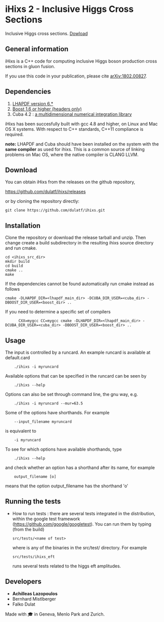 # iHixs 2 - Inclusive Higgs Cross Sections 
Inclusive Higgs cross sections.
[Dowload](https://github.com/dulatf/ihixs/releases/latest)

## General information
iHixs is a C++ code for computing inclusive Higgs boson production cross sections in gluon fusion.

If you use this code in your publication, please cite
[arXiv:1802.00827](arXiv:1802.00827).

## Dependencies
1. [LHAPDF version 6.*](https://lhapdf.hepforge.org/index.html)
2. [Boost 1.6 or higher (headers only)](http://www.boost.org/)
3. Cuba 4.2 : [a multidimensional numerical integration library](http://www.feynarts.de/cuba/)

iHixs has been succesfully built with gcc 4.8 and higher, on Linux and Mac OS X systems. With respect to C++ standards, C++11 compliance is required.

**note:** LHAPDF and Cuba should have been installed on the system with the **same compiler** as used for ihixs. This is a common source of linking problems on Mac OS, where the native compiler is CLANG LLVM.


## Download

You can obtain iHixs from the releases on the github repository,

https://github.com/dulatf/ihixs/releases

or by cloning the repository directly:

```Shell
git clone https://github.com/dulatf/ihixs.git
```

## Installation

Clone the repository or download the release tarball and unzip.
Then change create a build subdirectory in the resulting ihixs source directory and run cmake.

```Shell
cd <ihixs_src_dir>
mkdir build
cd build
cmake ..
make
```
If the dependencies cannot be found automatically run cmake instead as follows
```Shell
cmake -DLHAPDF_DIR=<lhapdf_main_dir> -DCUBA_DIR_USER=<cuba_dir> -DBOOST_DIR_USER=<boost_dir> ..
```
If you need to determine a specific set of compilers 
```Shell
      CXX=mygcc CC=mygcc cmake -DLHAPDF_DIR=<lhapdf_main_dir> -DCUBA_DIR_USER=<cuba_dir> -DBOOST_DIR_USER=<boost_dir> ..
```
## Usage


The input is controlled by a runcard. An example runcard is available
at default.card
```
    ./ihixs -i myruncard
```
Available options that can be specified in the runcard can be seen by
```
    ./ihixs --help
```
Options can also be set through command line, the gnu way, e.g.
```
    ./ihixs -i myruncard --mur=63.5
```
Some of the options have shorthands. For example 
```
    --input_filename myruncard
```
is equivalent to 
```
    -i myruncard
```  
To see for which options have available shorthands, type 
```
    ./ihixs --help 
```
and check whether an option has a shorthand after its name, for example
```    
    output_filename [o] 
```
means that the option output_filename has the shorthand 'o'



## Running the tests
* How to run tests : there are several tests integrated in the distribution, within the google test framework (https://github.com/google/googletest). You can run them by typing (from the build) 
    ```Shell
    src/tests/<name of test> 
    ```
    where <name of test> is any of the binaries in the src/test/ directory. For example 
    ```Shell
    src/tests/ihixs_eft
    ```
    runs several tests related to the higgs eft amplitudes.


## Developers
- **Achilleas Lazopoulos**
- Bernhard Mistlberger
- Falko Dulat

Made with :mortar_board: in Geneva, Menlo Park and Zurich.
